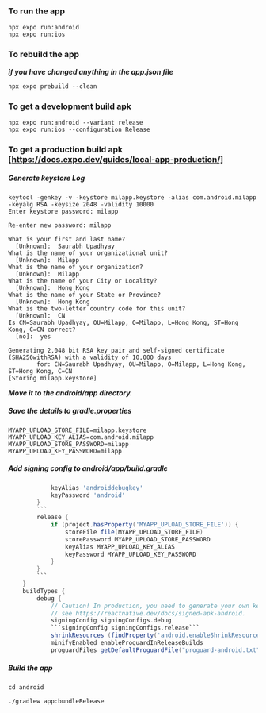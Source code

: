 ### To run the app

```
npx expo run:android
npx expo run:ios
```

### To rebuild the app

**_if you have changed anything in the app.json file_**

```
npx expo prebuild --clean
```

### To get a development build apk

```
npx expo run:android --variant release
npx expo run:ios --configuration Release
```

### To get a production build apk [https://docs.expo.dev/guides/local-app-production/]

##### Generate keystore Log

```
keytool -genkey -v -keystore milapp.keystore -alias com.android.milapp -keyalg RSA -keysize 2048 -validity 10000
Enter keystore password: milapp

Re-enter new password: milapp

What is your first and last name?
  [Unknown]:  Saurabh Upadhyay
What is the name of your organizational unit?
  [Unknown]:  Milapp
What is the name of your organization?
  [Unknown]:  Milapp
What is the name of your City or Locality?
  [Unknown]:  Hong Kong
What is the name of your State or Province?
  [Unknown]:  Hong Kong
What is the two-letter country code for this unit?
  [Unknown]:  CN
Is CN=Saurabh Upadhyay, OU=Milapp, O=Milapp, L=Hong Kong, ST=Hong Kong, C=CN correct?
  [no]:  yes

Generating 2,048 bit RSA key pair and self-signed certificate (SHA256withRSA) with a validity of 10,000 days
        for: CN=Saurabh Upadhyay, OU=Milapp, O=Milapp, L=Hong Kong, ST=Hong Kong, C=CN
[Storing milapp.keystore]
```

**_Move it to the android/app directory._**

##### Save the details to gradle.properties

```
MYAPP_UPLOAD_STORE_FILE=milapp.keystore
MYAPP_UPLOAD_KEY_ALIAS=com.android.milapp
MYAPP_UPLOAD_STORE_PASSWORD=milapp
MYAPP_UPLOAD_KEY_PASSWORD=milapp
```

##### Add signing config to android/app/build.gradle

````gradle
            keyAlias 'androiddebugkey'
            keyPassword 'android'
        }
        ```
        release {
            if (project.hasProperty('MYAPP_UPLOAD_STORE_FILE')) {
                storeFile file(MYAPP_UPLOAD_STORE_FILE)
                storePassword MYAPP_UPLOAD_STORE_PASSWORD
                keyAlias MYAPP_UPLOAD_KEY_ALIAS
                keyPassword MYAPP_UPLOAD_KEY_PASSWORD
            }
        }
        ```
    }
    buildTypes {
        debug {
            // Caution! In production, you need to generate your own keystore file.
            // see https://reactnative.dev/docs/signed-apk-android.
            signingConfig signingConfigs.debug
            ```signingConfig signingConfigs.release```
            shrinkResources (findProperty('android.enableShrinkResourcesInReleaseBuilds')?.toBoolean() ?: false)
            minifyEnabled enableProguardInReleaseBuilds
            proguardFiles getDefaultProguardFile("proguard-android.txt"), "proguard-rules.pro"
````

##### Build the app

```
cd android

./gradlew app:bundleRelease
```
